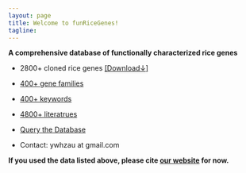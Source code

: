 ```yaml
---
layout: page
title: Welcome to funRiceGenes!
tagline: 
---
```


__A comprehensive database of functionally characterized rice genes__


* 2800+ cloned rice genes [[Download↓]](https://funricegenes.github.io/geneInfo.table.txt)  
* [400+ gene families](https://funricegenes.github.io/famInfo.table.txt)  
* [400+ keywords](https://funricegenes.github.io/geneKeyword.table.txt)  
* [4800+ literatrues](https://funricegenes.github.io/reference.table.txt)  

* [Query the Database](http://funricegenes.ncpgr.cn)  
* Contact: ywhzau at gmail.com  


__If you used the data listed above, please cite [our website](https://funricegenes.github.io/) for now.__
